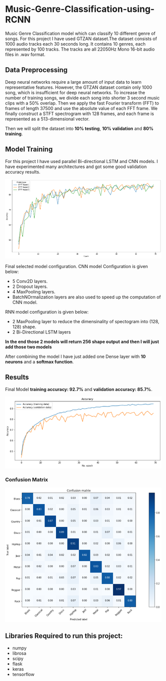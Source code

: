 # Music-Genre-Classification-using-RCNN

Music Genre Classification model which can classify 10 different genre of songs. For this project I have used GTZAN dataset.The dataset consists of 1000 audio tracks each 30 seconds long. It contains 10 genres, each represented by 100 tracks. 
The tracks are all 22050Hz Mono 16-bit audio files in .wav format.

## Data Preprocessing
Deep neural networks require a large amount of input data to learn representative features. However, the GTZAN dataset
contain only 1000 song, which is insufficient for deep neural networks. To increase the number of training songs,
we divide each song into shorter 3 second music clips
with a 50% overlap. Then we apply the fast Fourier transform (FFT)
to frames of length 37500 and use the absolute value of each FFT frame.
We finally construct a STFT spectrogram with 128 frames,
and each frame is represented as a 513-dimensional vector.

Then we will split the dataset into **10% testing**, **10% validation** and **80% training**.

## Model Training
For this project I have used parallel Bi-directional LSTM and CNN models. I have experimented many architectures and got some good validation accuracy results.

![Experiment Graphs](https://github.com/abdul789150/Music-Genre-Classification-using-RCNN/blob/main/images/accuracy_graph.png)

Final selected model configuration. 
CNN model Configuration is given below:
- 5 Conv2D layers.
- 2 Dropout layers.
- 4 MaxPooling layers.
- BatchNOrmalization layers are also used to speed up the computation of CNN model.

RNN model configuration is given below:
- 2 MaxPooling layer to reduce the dimensinality of spectogram into (128, 128) shape.
- 2 Bi-Directional LSTM layers

**In the end those 2 models will return 256 shape output and then I will just add those two models**

After combining the model I have just added one Dense layer with **10 neurons** and a **softmax function**.

## Results
Final Model **training accuracy: 92.7%** and **validation accuracy: 85.7%**.

![Model Result](https://github.com/abdul789150/Music-Genre-Classification-using-RCNN/blob/main/images/selected_model_graph.png)


### Confusion Matrix
![Confusion Matrix Result](https://github.com/abdul789150/Music-Genre-Classification-using-RCNN/blob/main/images/cm_rcnn.png)

## Libraries Required to run this project:
- numpy
- librosa
- scipy
- flask
- keras
- tensorflow
